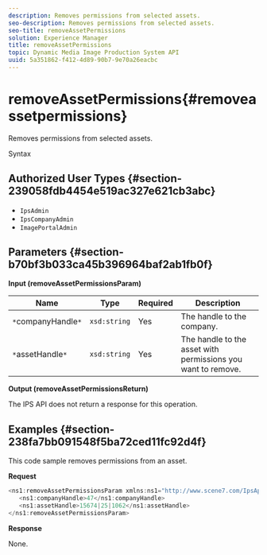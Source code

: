 ```yaml
---
description: Removes permissions from selected assets.
seo-description: Removes permissions from selected assets.
seo-title: removeAssetPermissions
solution: Experience Manager
title: removeAssetPermissions
topic: Dynamic Media Image Production System API
uuid: 5a351862-f412-4d89-90b7-9e70a26eacbc
---
```


# removeAssetPermissions{#removeassetpermissions}

Removes permissions from selected assets.

 Syntax 

## Authorized User Types {#section-239058fdb4454e519ac327e621cb3abc}

* `IpsAdmin` 
* `IpsCompanyAdmin` 
* `ImagePortalAdmin`

## Parameters {#section-b70bf3b033ca45b396964baf2ab1fb0f}

**Input (removeAssetPermissionsParam)** 

|  Name  | Type  | Required  | Description  |
|---|---|---|---|
|  `*`companyHandle`*`  | `xsd:string`  | Yes  | The handle to the company.  |
|  `*`assetHandle`*`  | `xsd:string`  | Yes  | The handle to the asset with permissions you want to remove.  |

**Output (removeAssetPermissionsReturn)**

The IPS API does not return a response for this operation.

## Examples {#section-238fa7bb091548f5ba72ced11fc92d4f}

This code sample removes permissions from an asset.

**Request** 

```java
<ns1:removeAssetPermissionsParam xmlns:ns1="http://www.scene7.com/IpsApi/xsd">
   <ns1:companyHandle>47</ns1:companyHandle>
   <ns1:assetHandle>15674|25|1062</ns1:assetHandle>
</ns1:removeAssetPermissionsParam>
```

**Response**

None. 
